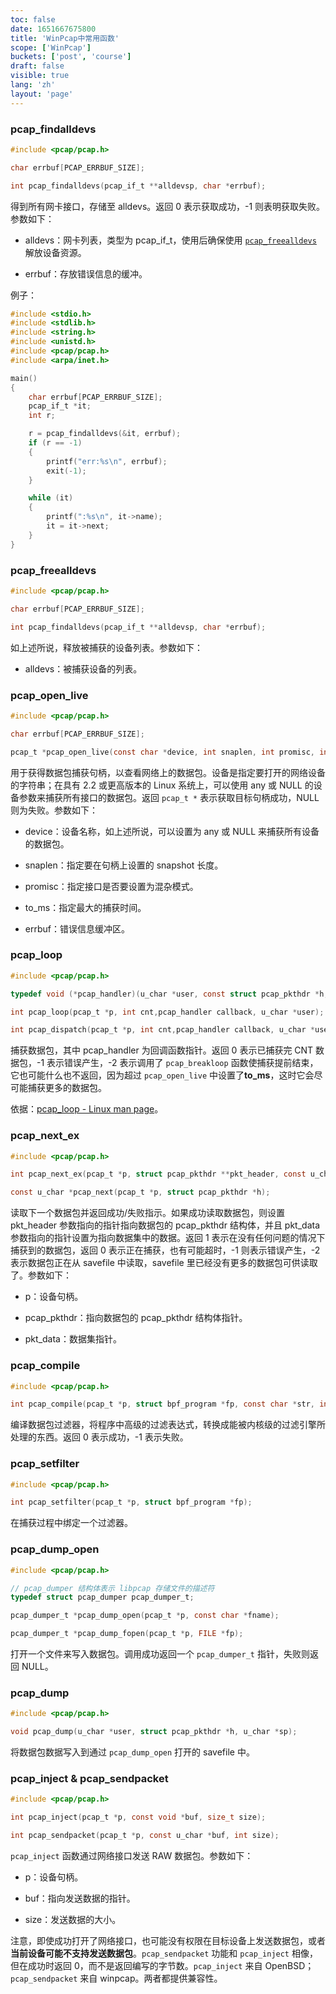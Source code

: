 ```yaml
---
toc: false
date: 1651667675800
title: 'WinPcap中常用函数'
scope: ['WinPcap']
buckets: ['post', 'course']
draft: false
visible: true
lang: 'zh'
layout: 'page'
---
```


<CenterImg src="https://res.zrain.fun/images/2022/05/winpcap-4103db1030cf5dd52bf7275ae6ee7a81.gif" alt="WinPcap" />

### pcap_findalldevs

```c
#include <pcap/pcap.h>

char errbuf[PCAP_ERRBUF_SIZE];

int pcap_findalldevs(pcap_if_t **alldevsp, char *errbuf);
```

得到所有网卡接口，存储至 alldevs。返回 0 表示获取成功，-1 则表明获取失败。参数如下：

- alldevs：网卡列表，类型为 pcap_if_t，使用后确保使用 [`pcap_freealldevs`](#pcap_freealldevs) 解放设备资源。

- errbuf：存放错误信息的缓冲。

例子：

```c
#include <stdio.h>
#include <stdlib.h>
#include <string.h>
#include <unistd.h>
#include <pcap/pcap.h>
#include <arpa/inet.h>

main()
{
    char errbuf[PCAP_ERRBUF_SIZE];
    pcap_if_t *it;
    int r;

    r = pcap_findalldevs(&it, errbuf);
    if (r == -1)
    {
        printf("err:%s\n", errbuf);
        exit(-1);
    }

    while (it)
    {
        printf(":%s\n", it->name);
        it = it->next;
    }
}
```

### pcap_freealldevs

```c
#include <pcap/pcap.h>

char errbuf[PCAP_ERRBUF_SIZE];

int pcap_findalldevs(pcap_if_t **alldevsp, char *errbuf);
```

如上述所说，释放被捕获的设备列表。参数如下：

- alldevs：被捕获设备的列表。

### pcap_open_live

```c
#include <pcap/pcap.h>

char errbuf[PCAP_ERRBUF_SIZE];

pcap_t *pcap_open_live(const char *device, int snaplen, int promisc, int to_ms, char *errbuf);
```

用于获得数据包捕获句柄，以查看网络上的数据包。设备是指定要打开的网络设备的字符串；在具有 2.2 或更高版本的 Linux 系统上，可以使用 any 或 NULL 的设备参数来捕获所有接口的数据包。返回 `pcap_t *` 表示获取目标句柄成功，NULL 则为失败。参数如下：

- device：设备名称，如上述所说，可以设置为 any 或 NULL 来捕获所有设备的数据包。

- snaplen：指定要在句柄上设置的 snapshot 长度。

- promisc：指定接口是否要设置为混杂模式。

- to_ms：指定最大的捕获时间。

- errbuf：错误信息缓冲区。

### pcap_loop

```c
#include <pcap/pcap.h>

typedef void (*pcap_handler)(u_char *user, const struct pcap_pkthdr *h,const u_char *bytes);

int pcap_loop(pcap_t *p, int cnt,pcap_handler callback, u_char *user);

int pcap_dispatch(pcap_t *p, int cnt,pcap_handler callback, u_char *user);
```

捕获数据包，其中 pcap_handler 为回调函数指针。返回 0 表示已捕获完 CNT 数据包，-1 表示错误产生，-2 表示调用了 `pcap_breakloop` 函数使捕获提前结束，它也可能什么也不返回，因为超过 `pcap_open_live` 中设置了**to_ms**，这时它会尽可能捕获更多的数据包。

依据：[pcap_loop - Linux man page](https://linux.die.net/man/3/pcap_loop)。

### pcap_next_ex

```c
#include <pcap/pcap.h>

int pcap_next_ex(pcap_t *p, struct pcap_pkthdr **pkt_header, const u_char **pkt_data);

const u_char *pcap_next(pcap_t *p, struct pcap_pkthdr *h);
```

读取下一个数据包并返回成功/失败指示。如果成功读取数据包，则设置 pkt_header 参数指向的指针指向数据包的 pcap_pkthdr 结构体，并且 pkt_data 参数指向的指针设置为指向数据集中的数据。返回 1 表示在没有任何问题的情况下捕获到的数据包，返回 0 表示正在捕获，也有可能超时，-1 则表示错误产生，-2 表示数据包正在从 savefile 中读取，savefile 里已经没有更多的数据包可供读取了。参数如下：

- p：设备句柄。

- pcap_pkthdr：指向数据包的 pcap_pkthdr 结构体指针。

- pkt_data：数据集指针。

### pcap_compile

```c
#include <pcap/pcap.h>

int pcap_compile(pcap_t *p, struct bpf_program *fp, const char *str, int optimize, bpf_u_int32 netmask);
```

编译数据包过滤器，将程序中高级的过滤表达式，转换成能被内核级的过滤引擎所处理的东西。返回 0 表示成功，-1 表示失败。

### pcap_setfilter

```c
#include <pcap/pcap.h>

int pcap_setfilter(pcap_t *p, struct bpf_program *fp);
```

在捕获过程中绑定一个过滤器。

### pcap_dump_open

```c
#include <pcap/pcap.h>

// pcap_dumper 结构体表示 libpcap 存储文件的描述符
typedef struct pcap_dumper pcap_dumper_t;

pcap_dumper_t *pcap_dump_open(pcap_t *p, const char *fname);

pcap_dumper_t *pcap_dump_fopen(pcap_t *p, FILE *fp);
```

打开一个文件来写入数据包。调用成功返回一个 `pcap_dumper_t` 指针，失败则返回 NULL。

### pcap_dump

```c
#include <pcap/pcap.h>

void pcap_dump(u_char *user, struct pcap_pkthdr *h, u_char *sp);
```

将数据包数据写入到通过 `pcap_dump_open` 打开的 savefile 中。

### pcap_inject & pcap_sendpacket

```c
#include <pcap/pcap.h>

int pcap_inject(pcap_t *p, const void *buf, size_t size);

int pcap_sendpacket(pcap_t *p, const u_char *buf, int size);
```

`pcap_inject` 函数通过网络接口发送 RAW 数据包。参数如下：

- p：设备句柄。

- buf：指向发送数据的指针。

- size：发送数据的大小。

注意，即使成功打开了网络接口，也可能没有权限在目标设备上发送数据包，或者**当前设备可能不支持发送数据包**。`pcap_sendpacket` 功能和 `pcap_inject` 相像，但在成功时返回 0，而不是返回编写的字节数。`pcap_inject` 来自 OpenBSD； `pcap_sendpacket` 来自 winpcap。两者都提供兼容性。
